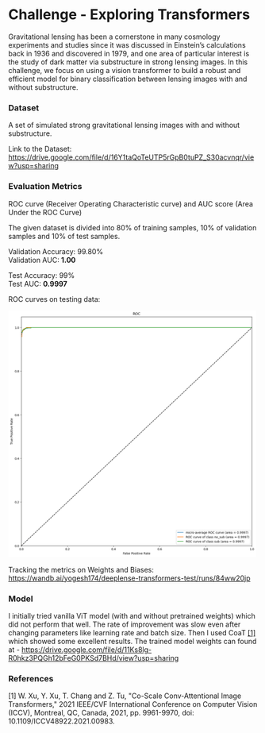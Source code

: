 # Challenge - Exploring Transformers

Gravitational lensing has been a cornerstone in many cosmology experiments and studies since it was discussed in Einstein’s calculations back in 1936 and discovered in 1979, and one area of particular interest is the study of dark matter via substructure in strong lensing images. In this challenge, we focus on using a vision transformer to build a robust and efficient model for binary classification between lensing images with and without substructure.

### Dataset

A set of simulated strong gravitational lensing images with and without substructure.

Link to the Dataset: https://drive.google.com/file/d/16Y1taQoTeUTP5rGpB0tuPZ_S30acvnqr/view?usp=sharing

### Evaluation Metrics

ROC curve (Receiver Operating Characteristic curve) and AUC score (Area Under the ROC Curve)

The given dataset is divided into 80% of training samples, 10% of validation samples and 10% of test samples.

Validation Accuracy: 99.80% \
Validation AUC: **1.00**

Test Accuracy: 99% \
Test AUC: **0.9997**

ROC curves on testing data:

<img src="roc-auc.png" width="500">

Tracking the metrics on Weights and Biases: https://wandb.ai/yogesh174/deeplense-transformers-test/runs/84ww20jp

### Model

I initially tried vanilla ViT model (with and without pretrained weights) which did not perform that well. The rate of improvement was slow even after changing parameters like learning rate and batch size. Then I used CoaT [[1]](#1) which showed some excellent results. The trained model weights can found at - https://drive.google.com/file/d/11Ks8lg-R0hkz3PQGh12bFeG0PKSd7BHd/view?usp=sharing

### References
<a id="1">[1]</a> W. Xu, Y. Xu, T. Chang and Z. Tu, "Co-Scale Conv-Attentional Image Transformers," 2021 IEEE/CVF International Conference on Computer Vision (ICCV), Montreal, QC, Canada, 2021, pp. 9961-9970, doi: 10.1109/ICCV48922.2021.00983.